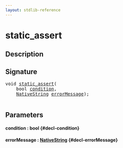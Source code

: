 ```yaml
---
layout: stdlib-reference
---
```


# static\_assert

## Description





## Signature 

<pre>
<span class="code_keyword">void</span> <a href="/stdlib-reference/global-decls/static_assert">static_assert</a>(
    <span class="code_keyword">bool</span> <a href="/stdlib-reference/global-decls/static_assert#decl-condition" class="code_param">condition</a>,
    <a href="/stdlib-reference/types/NativeString/index">NativeString</a> <a href="/stdlib-reference/global-decls/static_assert#decl-errorMessage" class="code_param">errorMessage</a>);

</pre>

## Parameters

#### condition  : bool {#decl-condition}
#### errorMessage  : [NativeString](/stdlib-reference/types/NativeString/index) {#decl-errorMessage}


